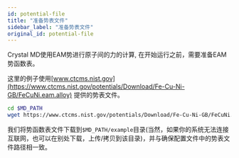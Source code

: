 ```yaml
---
id: potential-file
title: "准备势表文件"
sidebar_label: "准备势表文件"
original_id: potential-file
---
```


Crystal MD使用EAM势进行原子间的力的计算, 在开始运行之前，需要准备EAM势函数表。

这里的例子使用[www.ctcms.nist.gov](https://www.ctcms.nist.gov/potentials/Download/Fe-Cu-Ni-GB/FeCuNi.eam.alloy) 提供的势表文件。

```bash
cd $MD_PATH
wget https://www.ctcms.nist.gov/potentials/Download/Fe-Cu-Ni-GB/FeCuNi.eam.alloy -O example/FeCuNi.eam.alloy
```
我们将势函数表文件下载到`$MD_PATH/example`目录(当然，如果你的系统无法连接互联网，也可以在别处下载，上传/拷贝到该目录)，并与确保配置文件中的势表文件路径相一致。